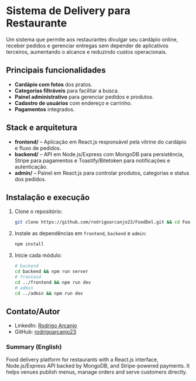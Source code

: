 # Sistema de Delivery para Restaurante

Um sistema que permite aos restaurantes divulgar seu cardápio online, receber pedidos e gerenciar entregas sem depender de aplicativos terceiros, aumentando o alcance e reduzindo custos operacionais.

## Principais funcionalidades
- **Cardápio com fotos** dos pratos.
- **Categorias filtráveis** para facilitar a busca.
- **Painel administrativo** para gerenciar pedidos e produtos.
- **Cadastro de usuários** com endereço e carrinho.
- **Pagamentos** integrados.

## Stack e arquitetura
- **frontend/** – Aplicação em React.js responsável pela vitrine do cardápio e fluxo de pedidos.
- **backend/** – API em Node.js/Express com MongoDB para persistência, Stripe para pagamentos e Toastify/Bitetoken para notificações e autenticação.
- **admin/** – Painel em React.js para controlar produtos, categorias e status dos pedidos.

## Instalação e execução
1. Clone o repositório:
   ```bash
   git clone https://github.com/rodrigoarcanjo23/FoodDel.git && cd FoodDel
   ```
2. Instale as dependências em `frontend`, `backend` e `admin`:
   ```bash
   npm install
   ```
3. Inicie cada módulo:
   ```bash
   # backend
   cd backend && npm run server
   # frontend
   cd ../frontend && npm run dev
   # admin
   cd ../admin && npm run dev
   ```

## Contato/Autor
- LinkedIn: [Rodrigo Arcanjo](https://www.linkedin.com/in/rodrigo-arcanjo)
- GitHub: [rodrigoarcanjo23](https://github.com/rodrigoarcanjo23)

### Summary (English)
Food delivery platform for restaurants with a React.js interface, Node.js/Express API backed by MongoDB, and Stripe-powered payments. It helps venues publish menus, manage orders and serve customers directly.

